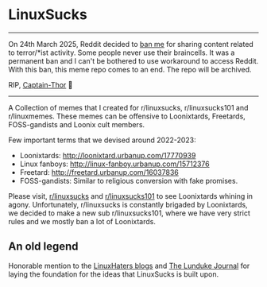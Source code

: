# LinuxSucks
----------------
On 24th March 2025, Reddit decided to [ban me](https://prakhar962.wordpress.com/2025/03/25/i-am-banned-on-reddit-for-promoting-terro-ism/) for sharing content related to terror/*ist activity. Some people never use their braincells. It was a permanent ban and I can't be bothered to use workaround to access Reddit. With this ban, this meme repo comes to an end. The repo will be archived.

RIP, [Captain-Thor](https://www.reddit.com/user/Captain-Thor/) 🫡

----------------

A Collection of memes that I created for r/linuxsucks, r/linuxsucks101 and r/linuxmemes. These memes can be offensive to Loonixtards, Freetards, FOSS-gandists and Loonix cult members.

Few important terms that we devised around 2022-2023:
* Loonixtards: http://loonixtard.urbanup.com/17770939 
* Linux fanboys: http://linux-fanboy.urbanup.com/15712376
* Freetard: http://freetard.urbanup.com/16037836
* FOSS-gandists: Similar to religious conversion with fake promises.

Please visit, [r/linuxsucks](https://new.reddit.com/r/linuxsucks/) and [r/linuxsucks101](https://www.reddit.com/r/linuxsucks101/) to see Loonixtards whining in agony. Unfortunately, r/linuxsucks is constantly brigaded by Loonixtards, we decided to make a new sub r/linuxsucks101, where we have very strict rules and we mostly ban a lot of Loonixtards.

## An old legend
Honorable mention to the [LinuxHaters blogs](https://github.com/atoponce/linuxhaters) and [The Lunduke Journal](https://lunduke.substack.com/) for laying the foundation for the ideas that LinuxSucks is built upon.
